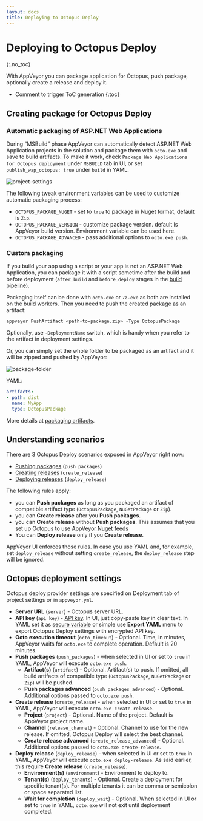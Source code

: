 ```yaml
---
layout: docs
title: Deploying to Octopus Deploy
---
```


<!-- markdownlint-disable MD022 MD032 -->
# Deploying to Octopus Deploy
{:.no_toc}

With AppVeyor you can package application for Octopus, push package, optionally create a release and deploy it.

* Comment to trigger ToC generation
{:toc}
<!-- markdownlint-enable MD022 MD032 -->

## Creating package for Octopus Deploy

### Automatic packaging of ASP.NET Web Applications

During “MSBuild” phase AppVeyor can automatically detect ASP.NET Web Application projects in the solution and package them with `octo.exe` and save to build artifacts. To make it work, check `Package Web Applications for Octopus deployment` under `MSBUILD` tab in UI, or set `publish_wap_octopus: true` under `build` in YAML.

![project-settings](/assets/img/docs/deployment/octopus-deploy/project-settings.png)

The following tweak environment variables can be used to customize automatic packaging process:

* `OCTOPUS_PACKAGE_NUGET` - set to `true` to package in Nuget format, default is `Zip`.
* `OCTOPUS_PACKAGE_VERSION` - customize package version. default is AppVeyor build version. Environment variable can be used here.
* `OCTOPUS_PACKAGE_ADVANCED` - pass additional options to `octo.exe push`.

### Custom packaging

If you build your app using a script or your app is not an ASP.NET Web Application, you can package it with a script sometime after the build and before deployment (`after_build` and `before_deploy` stages in the [build pipeline](/docs/build-configuration/#build-pipeline)).

Packaging itself can be done with `octo.exe` or `7z.exe` as both are installed on the build workers. Then you need to push the created package as an artifact:

    appveyor PushArtifact <path-to-package.zip> -Type OctopusPackage

Optionally, use `-DeploymentName` switch, which is handy when you refer to the artifact in deployment settings.

Or, you can simply set the whole folder to be packaged as an artifact and it will be zipped and pushed by AppVeyor:

![package-folder](/assets/img/docs/deployment/octopus-deploy/package-folder.png)

YAML:

```yaml
artifacts:
- path: dist
  name: MyApp
  type: OctopusPackage
```

More details at [packaging artifacts](/docs/packaging-artifacts/).

## Understanding scenarios

There are 3 Octopus Deploy scenarios exposed in AppVeyor right now:

* [Pushing packages](https://octopus.com/docs/api-and-integration/octo.exe-command-line/pushing-packages) (`push_packages`)
* [Creating releases](https://octopus.com/docs/api-and-integration/octo.exe-command-line/creating-releases) (`create_release`)
* [Deploying releases](https://octopus.com/docs/api-and-integration/octo.exe-command-line/deploying-releases) (`deploy_release`)

The following rules apply:

* you can **Push packages** as long as you packaged an artifact of compatible artifact type (`OctopusPackage`, `NuGetPackage` or `Zip`).
* you can **Create release** after you **Push packages**.
* you can **Create release** without **Push packages**. This assumes that you set up Octopus to use [AppVeyor Nuget feeds](/docs/nuget/)
* You can **Deploy release** only if you **Create release**.

AppVeyor UI enforces those rules. In case you use YAML and, for example, set `deploy_release` without setting `create_release`, the `deploy_release` step will be ignored.

## Octopus deployment settings

Octopus deploy provider settings are specified on Deployment tab of project settings or in `appveyor.yml`.

* **Server URL** (`server`) - Octopus server URL.
* **API key** (`api_key`) - [API key](https://octopus.com/docs/api-and-integration/api/how-to-create-an-api-key). In UI, just copy-paste key in clear text. In YAML set it as [secure variable](https://www.appveyor.com/docs/build-configuration/#secure-variables) or simple use **Export YAML** menu to export Octopus Deploy settings with encrypted API key.
* **Octo execution timeout** (`octo_timeout`) - Optional. Time, in minutes, AppVeyor waits for `octo.exe` to complete operation. Default is 20 minutes.
* **Push packages** (`push_packages`) - when selected in UI or set to `true` in YAML, AppVeyor will execute `octo.exe push`.
    * **Artifact(s)** (`artifact`) - Optional. Artifact(s) to push. If omitted, all build artifacts of compatible type (`OctopusPackage`, `NuGetPackage` or `Zip`) will be pushed.
    * **Push packages advanced** (`push_packages_advanced`) - Optional. Additional options passed to `octo.exe push`.
* **Create release** (`create_release`) - when selected in UI or set to `true` in YAML, AppVeyor will execute `octo.exe create-release`.
    * **Project** (`project`) - Optional. Name of the project. Default is AppVeyor project name.
    * **Channel** (`release_channel`) - Optional. Channel to use for the new release. If omitted, Octopus Deploy will select the best channel.
    * **Create release advanced** (`create_release_advanced`) - Optional. Additional options passed to `octo.exe create-release`.
* **Deploy release** (`deploy_release`) - when selected in UI or set to `true` in YAML, AppVeyor will execute `octo.exe deploy-release`. As said earlier, this require **Create release** (`create_release`).
    * **Environment(s)** (`environment`) - Environment to deploy to.
    * **Tenant(s)** (`deploy_tenants`) - Optional. Create a deployment for specific tenant(s). For multiple tenants it can be comma or semicolon or space separated list.
    * **Wait for completion** (`deploy_wait`) - Optional. When selected in UI or set to `true` in YAML, `octo.exe` will not exit until deployment completed.
